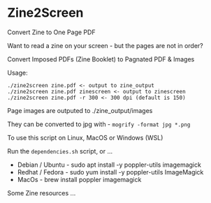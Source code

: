 # Zine2Screen
Convert Zine to One Page PDF

Want to read a zine on your screen - but the pages are not in order?

Convert Imposed PDFs (Zine Booklet) to Pagnated PDF & Images

Usage:
```
./zine2screen zine.pdf <- output to zine_output
./zine2screen zine.pdf zinescreen <- output to zinescreen
./zine2screen zine.pdf -r 300 <- 300 dpi (default is 150)
```

Page images are outputed to ./zine_output/images

They can be converted to jpg with -
`mogrify -format jpg *.png`

To use this script on Linux, MacOS or Windows (WSL)

Run the `dependencies.sh` script, or ...

* Debian / Ubuntu - sudo apt install -y poppler-utils imagemagick
* Redhat / Fedora - sudo yum install -y poppler-utils ImageMagick
* MacOs - brew install poppler imagemagick

Some Zine resources ...
